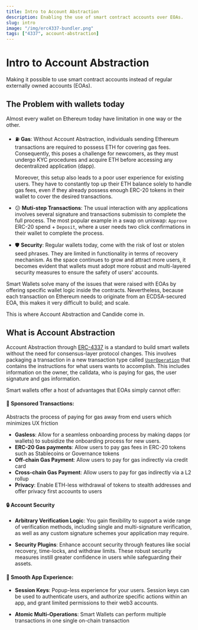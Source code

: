 ```yaml
---
title: Intro to Account Abstraction
description: Enabling the use of smart contract accounts over EOAs.
slug: intro
image: "/img/erc4337-bundler.png"
tags: ["4337", account-abstraction]
---
```


# Intro to Account Abstraction

Making it possible to use smart contract accounts instead of regular externally owned accounts (EOAs). 

## The Problem with wallets today 
Almost every wallet on Ethereum today have limitation in one way or the other.

- ⛽ **Gas**: Without Account Abstraction, individuals sending Ethereum transactions are required to possess ETH for covering gas fees. Consequently, this poses a challenge for newcomers, as they must undergo KYC procedures and acquire ETH before accessing any decentralized application (dapp).

    Moreover, this setup also leads to a poor user experience for existing users. They have to constantly top up their ETH balance solely to handle gas fees, even if they already possess enough ERC-20 tokens in their wallet to cover the desired transactions.

- 😕 **Muti-step Transactions**: The usual interaction with any applications involves several signature and transactions submissin to complete the full process. The most popular example in a swap on uniswap: `Approve` ERC-20 spend + `Deposit`, where a user needs two click confirmations in their wallet to complete the process.

- 🛡️ **Security**: Regular wallets today, come with the risk of lost or stolen seed phrases. They are limited in functionality in terms of recovery mechanism. As the space continues to grow and attract more users, it becomes evident that wallets must adopt more robust and multi-layered security measures to ensure the safety of users' accounts.

Smart Wallets solve many of the issues that were raised with EOAs by offering specific wallet logic inside the contracts. Nevertheless, because each transaction on Ethereum needs to originate from an ECDSA-secured EOA, this makes it very difficult to build; and scale. 

This is where Account Abstraction and Candide come in.
## What is Account Abstraction

Account Abstraction through [ERC-4337](https://eips.ethereum.org/EIPS/eip-4337) is a standard to build smart wallets without the need for consensus-layer protocol changes. This involves packaging a transaction in a new transaction type called [`UserOperation`](https://eips.ethereum.org/EIPS/eip-4337#definitions) that contains the instructions for what users wants to accomplish. This includes information on the owner, the calldata, who is paying for gas, the user signature and gas information. 

Smart wallets offer a host of advantages that EOAs simply cannot offer:

#### 💸 **Sponsored Transactions**:

Abstracts the process of paying for gas away from end users which minimizes UX friction 

- **Gasless**: Allow for a seamless onboarding process by making dapps (or wallets) to subsidize the onboarding process for new users.
- **ERC-20 Gas payments**: Allow users to pay gas fees in ERC-20 tokens such as Stablecoins or Governance tokens
- **Off-chain Gas Payment**: Allow users to pay for gas indirectly via credit card
- **Cross-chain Gas Payment**: Allow users to pay for gas indirectly via a L2 rollup
- **Privacy**: Enable ETH-less withdrawal of tokens to stealth addresses and offer privacy first accounts to users


#### 🔒 **Account Security**

- **Arbitrary Verification Logic**: You gain flexibility to support a wide range of verification methods, including single and multi-signature verification, as well as any custom signature schemes your application may require.

- **Security Plugins**: Enhance account security through features like social recovery, time-locks, and withdraw limits. These robust security measures instill greater confidence in users while safeguarding their assets.

#### 🦄 Smooth App Experience: 

- **Session Keys**: Popup-less experience for your users. Session keys can be used to authenticate users, and authorize specific actions within an app, and grant limited permissions to their web3 accounts.

- **Atomic Multi-Operations**: Smart Wallets can perform multiple transactions in one single on-chain transaction